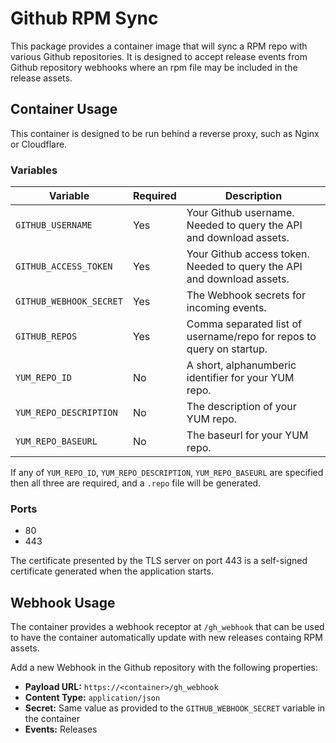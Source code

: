 # Github RPM Sync

This package provides a container image that will sync a RPM repo with various Github repositories. It is designed
to accept release events from Github repository webhooks where an rpm file may be included in the release assets.

## Container Usage

This container is designed to be run behind a reverse proxy, such as Nginx or Cloudflare.

### Variables

|Variable|Required|Description|
|-|-|-|
|`GITHUB_USERNAME`|Yes|Your Github username. Needed to query the API and download assets.|
|`GITHUB_ACCESS_TOKEN`|Yes|Your Github access token. Needed to query the API and download assets.|
|`GITHUB_WEBHOOK_SECRET`|Yes|The Webhook secrets for incoming events.|
|`GITHUB_REPOS`|Yes|Comma separated list of username/repo for repos to query on startup.|
|`YUM_REPO_ID`|No|A short, alphanumberic identifier for your YUM repo.|
|`YUM_REPO_DESCRIPTION`|No|The description of your YUM repo.|
|`YUM_REPO_BASEURL`|No|The baseurl for your YUM repo.|

If any of `YUM_REPO_ID`, `YUM_REPO_DESCRIPTION`, `YUM_REPO_BASEURL` are specified then all three are required, and a `.repo` file will be generated.

### Ports

- 80
- 443

The certificate presented by the TLS server on port 443 is a self-signed certificate generated when the application starts.

## Webhook Usage

The container provides a webhook receptor at `/gh_webhook` that can be used to have the container automatically update with new releases containg RPM assets.

Add a new Webhook in the Github repository with the following properties:
- **Payload URL:** `https://<container>/gh_webhook`
- **Content Type:** `application/json`
- **Secret:** Same value as provided to the `GITHUB_WEBHOOK_SECRET` variable in the container
- **Events:** Releases
